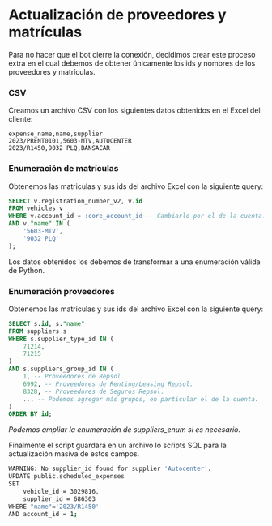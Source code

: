 # Actualización de proveedores y matrículas

Para no hacer que el bot cierre la conexión, decidimos crear este proceso
extra en el cual debemos de obtener únicamente los ids y nombres de los 
proveedores y matrículas.

### CSV
Creamos un archivo CSV con los siguientes datos obtenidos en el Excel del 
cliente:

```csv
expense_name,name,supplier
2023/PRENT0101,5603-MTV,AUTOCENTER
2023/R1450,9032 PLQ,BANSACAR
```
### Enumeración de matrículas
Obtenemos las matriculas y sus ids del archivo Excel con la siguiente query:

```sql
SELECT v.registration_number_v2, v.id 
FROM vehicles v 
WHERE v.account_id = :core_account_id -- Cambiarlo por el de la cuenta.
AND v."name" IN (
    '5603-MTV',
    '9032 PLQ'
);
```

Los datos obtenidos los debemos de transformar a una enumeración válida de 
Python.

### Enumeración proveedores
Obtenemos las matriculas y sus ids del archivo Excel con la siguiente query:

```sql
SELECT s.id, s."name"
FROM suppliers s 
WHERE s.supplier_type_id IN (
    71214,
    71215
)
AND s.suppliers_group_id IN (
    1, -- Proveedores de Repsol.
    6992, -- Proveedores de Renting/Leasing Repsol.
    8328, -- Proveedores de Seguros Repsol.
    ... -- Podemos agregar más grupos, en particular el de la cuenta.
)
ORDER BY id;
```

*Podemos ampliar la enumeración de suppliers_enum si es necesario.*

Finalmente el script guardará en un archivo lo scripts SQL para la actualización
masiva de estos campos.

```bash
WARNING: No supplier_id found for supplier 'Autocenter'.
UPDATE public.scheduled_expenses
SET 
    vehicle_id = 3029816, 
    supplier_id = 686303
WHERE "name"='2023/R1450' 
AND account_id = 1;
```
